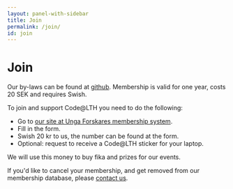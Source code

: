 ```yaml
---
layout: panel-with-sidebar
title: Join
permalink: /join/
id: join
---
```


# Join

Our by-laws can be found at [github](https://github.com/Code-at-LTH/meta).
Membership is valid for one year, costs 20 SEK and requires Swish.

To join and support Code@LTH you need to do the following:

- Go to [our site at Unga Forskares membership system](https://ebas.ungaforskare.se/signups/index/62).
- Fill in the form.
- Swish 20 kr to us, the number can be found at the form.
- Optional: request to receive a Code@LTH sticker for your laptop.

We will use this money to buy fika and prizes for our events.

If you'd like to cancel your membership, and get removed from our membership database, please [contact us](/about/).
